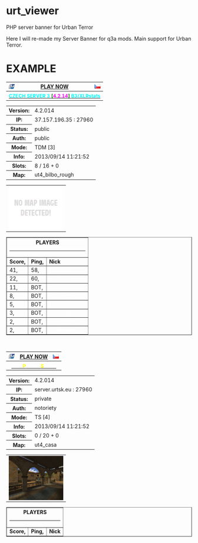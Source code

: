 urt_viewer
===========

PHP server banner for Urban Terror

Here I will re-made my Server Banner for q3a mods.
Main support for Urban Terror.

EXAMPLE
===========
<link rel="stylesheet" href="status.css"/>
<table width='150' cellpadding='1' cellspacing='0' class='statusbanner' border='0'> 
<tr><th><img align='left' src='game_icon/game_q3urt42.png' alt=q3urt42></th> 
<th><center><a href="urt://37.157.196.35:27960" target="_blank" >PLAY NOW</a></center></th> 
<th><img align='right' src='flags/cz.png' alt=cz></th></tr> 
<tr><th colspan='3'><a href='http://www.urbanterror.info/servers/37.157.196.35:27960/' target='_blank'><center><span style='font-size:13px'><font style='color:cyan'>CZECH SERVER 3 </font><font style='color:green'>[</font><font style='color:magenta'>4.2.14</font><font style='color:green'>] </font><font style='color:cyan'>B3/XLRstats</font></span></center></a></th></tr> 
</table> 
<table width='150' cellpadding='1' cellspacing='0' class='statusbanner' border='0'> 
<tr><th>Version:</th><td>4.2.014</td></tr> 
<tr><th>IP:</th><td>37.157.196.35 : 27960</td></tr> 
<tr><th>Status:</th><td>public</td></tr> 
<tr><th>Auth:</th><td>public</td></tr> 
<tr><th>Mode:</th><td>TDM [3]</td></tr> 
<tr><th>Info:</th><td>2013/09/14 11:21:52</tr> 
<tr><th>Slots:</th><td> 8 / 16 + 0 </td></tr> 
<tr><th>Map:</th><td>ut4_bilbo_rough</td></tr> 
</table> 
<table width='150' cellpadding='1' cellspacing='0' class='statusbanner' border='0'> 
<tr><td colspan='2'><img align='center' width='148' height='120' alt='no.png' src='levelshots/no.png'  class='statusbanner'></td></tr> 
</table> 
<table width='150' border='1' cellpadding='1' cellspacing='0' class='statusbanner'> 
<tr><th colspan='3'><center>PLAYERS</center><hr></th></tr> 
<tr><td><b> Score, </b></td><td><b> Ping, </b></td><td><b>Nick</b></td></tr> 
<tr><td>41,</td><td>58,</td><td><font style='color:white'>LoveBot</font></td></tr> 
<tr><td>22,</td><td>60,</td><td><font style='color:white'>sickduck</font></td></tr> 
<tr><td>11,</td><td>BOT,</td><td><font style='color:white'>Snoopy</font></td></tr> 
<tr><td>8,</td><td>BOT,</td><td><font style='color:white'>BullTerrier</font></td></tr> 
<tr><td>5,</td><td>BOT,</td><td><font style='color:white'>ControlTerror</font></td></tr> 
<tr><td>3,</td><td>BOT,</td><td><font style='color:white'>=BestShot=</font></td></tr> 
<tr><td>2,</td><td>BOT,</td><td><font style='color:white'>[HD]Sniper_75</font></td></tr> 
<tr><td>2,</td><td>BOT,</td><td><font style='color:white'>G36Power</font></td></tr> 
</table> 
<br> 
<table width='150' cellpadding='1' cellspacing='0' class='statusbanner' border='0'> 
<tr><th><img align='left' src='game_icon/game_q3urt42.png' alt=q3urt42></th> 
<th><center><a href="urt://89.185.248.128:27960" target="_blank" >PLAY NOW</a></center></th> 
<th><img align='right' src='flags/cz.png' alt=cz></th></tr> 
<tr><th colspan='3'><a href='http://www.urbanterror.info/servers/89.185.248.128:27960/' target='_blank'><center><span style='font-size:13px'><font style='color:white'>[ST] </font><font style='color:yellow'>P</font><font style='color:white'>rivate </font><font style='color:yellow'>S</font><font style='color:white'>erver</font></span></center></a></th></tr> 
</table> 
<table width='150' cellpadding='1' cellspacing='0' class='statusbanner' border='0'> 
<tr><th>Version:</th><td>4.2.014</td></tr> 
<tr><th>IP:</th><td>server.urtsk.eu : 27960</td></tr> 
<tr><th>Status:</th><td>private</td></tr> 
<tr><th>Auth:</th><td>notoriety</td></tr> 
<tr><th>Mode:</th><td>TS [4]</td></tr> 
<tr><th>Info:</th><td>2013/09/14 11:21:52</tr> 
<tr><th>Slots:</th><td> 0 / 20 + 0 </td></tr> 
<tr><th>Map:</th><td>ut4_casa</td></tr> 
</table> 
<table width='150' cellpadding='1' cellspacing='0' class='statusbanner' border='0'> 
<tr><td colspan='2'><img align='center' width='148' height='120' alt='ut4_casa.jpg' src='levelshots/ut4_casa.jpg'  class='statusbanner'></td></tr> 
</table> 
<table width='150' border='1' cellpadding='1' cellspacing='0' class='statusbanner'> 
<tr><th colspan='3'><center>PLAYERS</center><hr></th></tr> 
<tr><td><b> Score, </b></td><td><b> Ping, </b></td><td><b>Nick</b></td></tr> 
</table> 
<br> 
